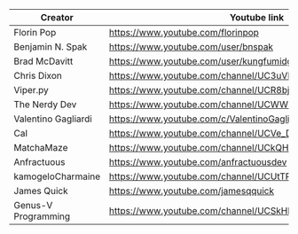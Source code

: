 | Creator       | Youtube link  | Tweeter link |
| ------------- | ------------- | ------------ |
| Florin Pop  | https://www.youtube.com/florinpop  |     https://twitter.com/florinpop1705       |
| Benjamin N. Spak  | https://www.youtube.com/user/bnspak  |     https://twitter.com/Benjaminspak         |
| Brad McDavitt  | https://www.youtube.com/user/kungfumidget100  |     https://twitter.com/Kungfumidget100         |
| Chris Dixon  | https://www.youtube.com/channel/UC3uVPUIjPBeGW3UDSeadJ3Q  |     https://twitter.com/chrisdixon161        |
| Viper.py  | https://www.youtube.com/channel/UCR8bjIFUkmWMRntCNLsAuIg  |     https://twitter.com/QuassarianViper         |
| The Nerdy Dev  | https://www.youtube.com/channel/UCWWRLPeMNMeDhpfE7R6qCyw  |     https://twitter.com/TheNerdyDev        |
| Valentino Gagliardi  | https://www.youtube.com/c/ValentinoGagliardiCoding  |     https://twitter.com/gagliardi_vale        |
| Cal  | https://www.youtube.com/channel/UCVe_D9xXXDwXyU2o0_cadxA  |     https://twitter.com/callam_woolgar       |
| MatchaMaze  | https://www.youtube.com/channel/UCkQHdtoI-By9ogdxqVOKWJw  |     https://twitter.com/MatchaMazeTweet       |
| Anfractuous  | https://www.youtube.com/anfractuousdev  |     https://twitter.com/AnfractuousOne       |
| kamogeloCharmaine  | https://www.youtube.com/channel/UCUtTPgZxfZv-p9XlMsxmMqQ  |     https://twitter.com/kamogelo142       |
| James Quick  | https://www.youtube.com/jamesqquick  |     https://twitter.com/jamesqquick       |
| Genus-V Programming | https://www.youtube.com/channel/UCSkHbGjrjJmuAbDPhIQ5T0A | https://twitter.com/genus_v|
